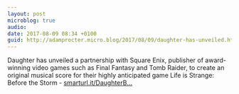 ```yaml
---
layout: post
microblog: true
audio: 
date: 2017-08-09 08:34 +0100
guid: http://adamprocter.micro.blog/2017/08/09/daughter-has-unveiled.html
---
```

Daughter has unveiled a partnership with Square Enix, publisher of award-winning video games such as Final Fantasy and Tomb Raider, to create an original musical score for their highly anticipated game Life is Strange: Before the Storm - [smarturl.it/DaughterB...](http://smarturl.it/DaughterBurnItDown)
